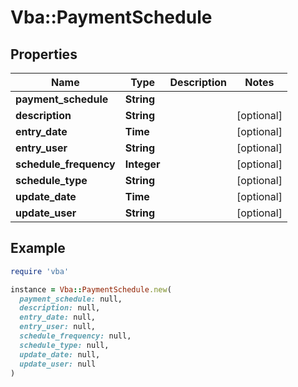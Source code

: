 # Vba::PaymentSchedule

## Properties

| Name | Type | Description | Notes |
| ---- | ---- | ----------- | ----- |
| **payment_schedule** | **String** |  |  |
| **description** | **String** |  | [optional] |
| **entry_date** | **Time** |  | [optional] |
| **entry_user** | **String** |  | [optional] |
| **schedule_frequency** | **Integer** |  | [optional] |
| **schedule_type** | **String** |  | [optional] |
| **update_date** | **Time** |  | [optional] |
| **update_user** | **String** |  | [optional] |

## Example

```ruby
require 'vba'

instance = Vba::PaymentSchedule.new(
  payment_schedule: null,
  description: null,
  entry_date: null,
  entry_user: null,
  schedule_frequency: null,
  schedule_type: null,
  update_date: null,
  update_user: null
)
```

